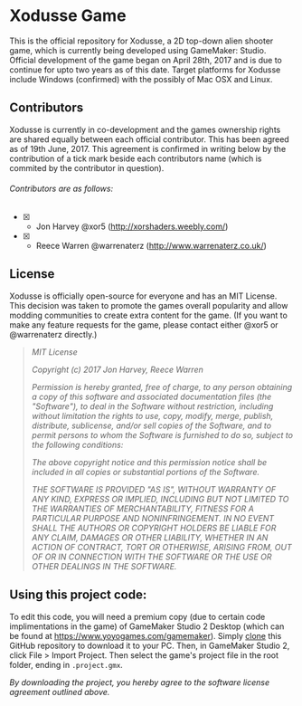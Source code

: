 # Xodusse Game
This is the official repository for Xodusse, a 2D top-down alien shooter game, which is currently being developed using GameMaker: Studio. Official development of the game began on April 28th, 2017 and is due to continue for upto two years as of this date. Target platforms for Xodusse include Windows (confirmed) with the possibly of Mac OSX and Linux.

## Contributors
Xodusse is currently in co-development and the games ownership rights are shared equally between each official contributor. This has been agreed as of 19th June, 2017. This agreement is confirmed in writing below by the contribution of a tick mark beside each contributors name (which is commited by the contributor in question).

###### Contributors are as follows:
- [x] - Jon Harvey @xor5 (http://xorshaders.weebly.com/)
- [x] - Reece Warren @warrenaterz (http://www.warrenaterz.co.uk/) 

## License
Xodusse is officially open-source for everyone and has an MIT License. This decision was taken to promote the games overall popularity and allow modding communities to create extra content for the game. (If you want to make any feature requests for the game, please contact either @xor5 or @warrenaterz directly.) 

> *MIT License*
>
> *Copyright (c) 2017 Jon Harvey, Reece Warren*
> 
> *Permission is hereby granted, free of charge, to any person obtaining a copy of this software and associated documentation files (the "Software"), to deal in the Software without restriction, including without limitation the rights to use, copy, modify, merge, publish, distribute, sublicense, and/or sell copies of the Software, and to permit persons to whom the Software is furnished to do so, subject to the following conditions:*
>
> *The above copyright notice and this permission notice shall be included in all copies or substantial portions of the Software.*
>
> *THE SOFTWARE IS PROVIDED "AS IS", WITHOUT WARRANTY OF ANY KIND, EXPRESS OR IMPLIED, INCLUDING BUT NOT LIMITED TO THE WARRANTIES OF  MERCHANTABILITY, FITNESS FOR A PARTICULAR PURPOSE AND NONINFRINGEMENT. IN NO EVENT SHALL THE AUTHORS OR COPYRIGHT HOLDERS BE LIABLE FOR ANY CLAIM, DAMAGES OR OTHER LIABILITY, WHETHER IN AN ACTION OF CONTRACT, TORT OR OTHERWISE, ARISING FROM, OUT OF OR IN CONNECTION WITH THE SOFTWARE OR THE USE OR OTHER DEALINGS IN THE SOFTWARE.*

## Using this project code:
To edit this code, you will need a premium copy (due to certain code implimentations in the game) of GameMaker Studio 2 Desktop (which can be found at https://www.yoyogames.com/gamemaker). Simply [clone](https://github.com/Xodusse/Game/archive/master.zip) this GitHub repository to download it to your PC. Then, in GameMaker Studio 2, click File > Import Project. Then select the game's project file in the root folder, ending in `.project.gmx`.

*By downloading the project, you hereby agree to the software license agreement outlined above.*

